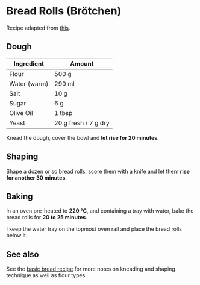 # Bread Rolls (Brötchen)

Recipe adapted from [this](https://www.innungsbaecker.de/rezept-sonntagsbroetchen).

## Dough

| Ingredient | Amount |
|-|-|
| Flour | 500 g |
| Water (warm) | 290 ml |
| Salt | 10 g |
| Sugar | 6 g |
| Olive Oil | 1 tbsp |
| Yeast | 20 g fresh / 7 g dry |

Knead the dough, cover the bowl and **let rise for 20 minutes**.

## Shaping

Shape a dozen or so bread rolls, score them with a knife and let them
**rise for another 30 minutes**.

## Baking

In an oven pre-heated to **220 °C**, and containing a tray with water,
bake the bread rolls for **20 to 25 minutes**.

I keep the water tray on the topmost oven rail and place the bread rolls
below it.

## See also

See the [basic bread recipe](bread.md) for more notes on kneading and
shaping technique as well as flour types.
